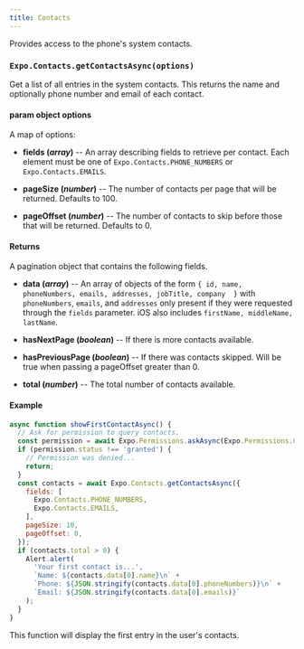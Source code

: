 ```yaml
---
title: Contacts
---
```


Provides access to the phone's system contacts.

### `Expo.Contacts.getContactsAsync(options)`

Get a list of all entries in the system contacts. This returns the name and optionally phone number and email of each contact.

#### param object options

A map of options:

-   **fields (_array_)** -- An array describing fields to retrieve per contact. Each element must be one of `Expo.Contacts.PHONE_NUMBERS` or `Expo.Contacts.EMAILS`.

-   **pageSize (_number_)** -- The number of contacts per page that will be returned. Defaults to 100.

-   **pageOffset (_number_)** -- The number of contacts to skip before those that will be returned. Defaults to 0.

#### Returns

A pagination object that contains the following fields.

-   **data (_array_)** -- An array of objects of the form `{ id, name, phoneNumbers, emails, addresses, jobTitle, company  }` with `phoneNumbers`, `emails`, and `addresses` only present if they were requested through the `fields` parameter. iOS also includes `firstName, middleName, lastName`.

-   **hasNextPage (_boolean_)** -- If there is more contacts available.

-   **hasPreviousPage (_boolean_)** -- If there was contacts skipped. Will be true when passing a pageOffset greater than 0.

-   **total (_number_)** -- The total number of contacts available.

#### Example

```javascript
async function showFirstContactAsync() {
  // Ask for permission to query contacts.
  const permission = await Expo.Permissions.askAsync(Expo.Permissions.CONTACTS);
  if (permission.status !== 'granted') {
    // Permission was denied...
    return;
  }
  const contacts = await Expo.Contacts.getContactsAsync({
    fields: [
      Expo.Contacts.PHONE_NUMBERS,
      Expo.Contacts.EMAILS,
    ],
    pageSize: 10,
    pageOffset: 0,
  });
  if (contacts.total > 0) {
    Alert.alert(
      'Your first contact is...',
      `Name: ${contacts.data[0].name}\n` +
      `Phone: ${JSON.stringify(contacts.data[0].phoneNumbers)}\n` +
      `Email: ${JSON.stringify(contacts.data[0].emails)}`
    );
  }
}
```

This function will display the first entry in the user's contacts.

